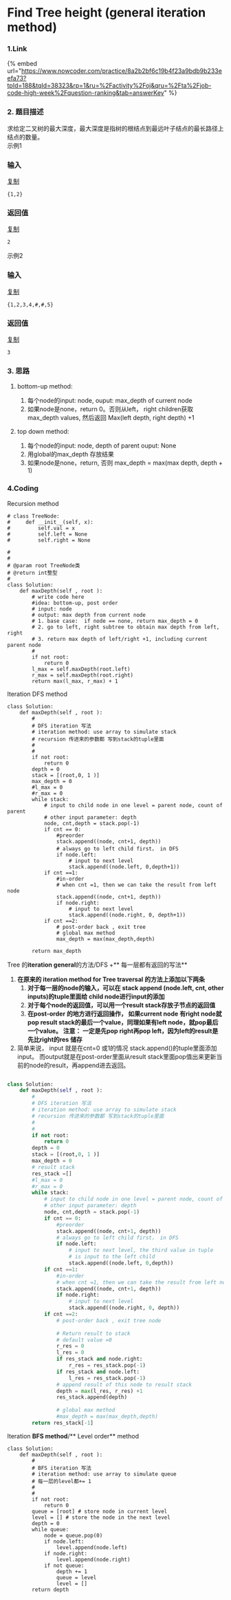 # Find Tree height (general iteration method)



### 1.Link

{% embed url="https://www.nowcoder.com/practice/8a2b2bf6c19b4f23a9bdb9b233eefa73?tpId=188&tqId=38323&rp=1&ru=%2Factivity%2Foj&qru=%2Fta%2Fjob-code-high-week%2Fquestion-ranking&tab=answerKey" %}







### 2. 题目描述

求给定二叉树的最大深度，最大深度是指树的根结点到最远叶子结点的最长路径上结点的数量。\
示例1

### 输入

[复制](javascript:void\(0\);)

```
{1,2}
```

### 返回值

[复制](javascript:void\(0\);)

```
2
```

示例2

### 输入

[复制](javascript:void\(0\);)

```
{1,2,3,4,#,#,5}
```

### 返回值

[复制](javascript:void\(0\);)

```
3
```



### 3. 思路

1.  bottom-up method:

    1. 每个node的input: node,    ouput: max\_depth of current node
    2. 如果node是none，return 0。否则从left， right children获取 max\_depth values, 然后返回 Max(left depth, right depth) +1

    &#x20;
2. top down method:
   1. 每个node的input: node, depth of parent   ouput: None
   2. 用global的max\_depth 存放结果
   3. 如果node是none，return, 否则 max\_depth = max(max depth,  depth + 1)

### 4.Coding

Recursion method

```
# class TreeNode:
#     def __init__(self, x):
#         self.val = x
#         self.left = None
#         self.right = None

#
# 
# @param root TreeNode类 
# @return int整型
#
class Solution:
    def maxDepth(self , root ):
        # write code here
        #idea: bottom-up, post order 
        # input: node
        # output: max depth from current node
        # 1. base case:  if node == none, return max_depth = 0
        # 2. go to left, right subtree to obtain max depth from left, right
        # 3. return max depth of left/right +1, including current parent node
        #
        if not root:
            return 0
        l_max = self.maxDepth(root.left)
        r_max = self.maxDepth(root.right)
        return max(l_max, r_max) + 1

```



Iteration DFS method

```
class Solution:
    def maxDepth(self , root ):
        #
        # DFS iteration 写法
        # iteration method: use array to simulate stack
        # recursion 传进来的参数都 写到stack的tuple里面
        #
        #
        if not root:
            return 0
        depth = 0
        stack = [(root,0, 1 )]
        max_depth = 0
        #l_max = 0
        #r_max = 0
        while stack:
            # input to child node in one level = parent node, count of parent
            # other input parameter: depth
            node, cnt,depth = stack.pop(-1)
            if cnt == 0:
                #preorder
                stack.append((node, cnt+1, depth))
                # always go to left child first， in DFS
                if node.left:
                    # input to next level
                    stack.append((node.left, 0,depth+1))
            if cnt ==1:
                #in-order
                # when cnt =1, then we can take the result from left node
                stack.append((node, cnt+1, depth))
                if node.right:
                    # input to next level
                    stack.append((node.right, 0, depth+1))
            if cnt ==2:
                # post-order back , exit tree
                # global max method
                max_depth = max(max_depth,depth)
                
        return max_depth

```



Tree 的**iteration general**的方法/DFS +** 每一层都有返回的写法**

1. **在原来的 iteration method for Tree traversal 的方法上添加以下两条**
   1. **对于每一层的node的输入，可以在 stack append (node.left, cnt,  other inputs)的tuple里面给 child node进行input的添加**
   2. **对于每个node的返回值，可以用一个result stack存放子节点的返回值**
   3. **在post-order 的地方进行返回操作， 如果current node 有right node就pop result stack的最后一个value，同理如果有left node，就pop最后一个value。 注意： 一定是先pop right再pop left，因为left的result是先比right的res 储存**
2. 简单来说， input 就是在cnt=0 或1的情况 stack.append()的tuple里面添加input。 而output就是在post-order里面从result stack里面pop值出来更新当前的node的result，再append进去返回。

```python

class Solution:
    def maxDepth(self , root ):
        #
        # DFS iteration 写法
        # iteration method: use array to simulate stack
        # recursion 传进来的参数都 写到stack的tuple里面
        #
        #
        if not root:
            return 0
        depth = 0
        stack = [(root,0, 1 )]
        max_depth = 0
        # result stack
        res_stack =[]
        #l_max = 0
        #r_max = 0
        while stack:
            # input to child node in one level = parent node, count of parent
            # other input parameter: depth
            node, cnt,depth = stack.pop(-1)
            if cnt == 0:
                #preorder
                stack.append((node, cnt+1, depth))
                # always go to left child first， in DFS
                if node.left:
                    # input to next level, the third value in tuple
                    # is input to the left child
                    stack.append((node.left, 0,depth))
            if cnt ==1:
                #in-order
                # when cnt =1, then we can take the result from left node
                stack.append((node, cnt+1, depth))
                if node.right:
                    # input to next level
                    stack.append((node.right, 0, depth))
            if cnt ==2:
                # post-order back , exit tree node
                
                # Return result to stack
                # default value =0
                r_res = 0
                l_res = 0
                if res_stack and node.right:
                    r_res = res_stack.pop(-1)
                if res_stack and node.left:
                    l_res = res_stack.pop(-1)
                # append result of this node to result stack
                depth = max(l_res, r_res) +1
                res_stack.append(depth)
                
                # global max method
                #max_depth = max(max_depth,depth)
        return res_stack[-1]
```





Iteration **BFS method**/** Level order** method

```
class Solution:
    def maxDepth(self , root ):
        #
        # BFS iteration 写法
        # iteration method: use array to simulate queue
        # 每一层的level都+= 1
        #
        #
        if not root:
            return 0
        queue = [root] # store node in current level
        level = [] # store the node in the next level
        depth = 0
        while queue:
            node = queue.pop(0)
            if node.left:
                level.append(node.left)
            if node.right:
                level.append(node.right)
            if not queue:
                depth += 1
                queue = level
                level = []
        return depth

```



